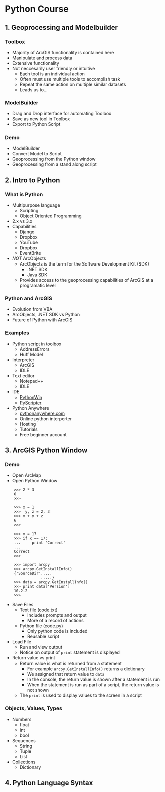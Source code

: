 ﻿# Python Course

## 1. Geoprocessing and Modelbuilder

### Toolbox

- Majority of ArcGIS functionality is contained here
- Manipulate and process data
- Extensive functionality
- Not neccesarily user friendly or intuitive
    - Each tool is an individual action
    - Often must use multiple tools to accomplish task
    - Repeat the same action on multiple similar datasets
    - Leads us to...

### ModelBuilder

- Drag and Drop interface for automating Toolbox
- Save as new tool in Toolbox
- Export to Python Script

### Demo

- ModelBuilder
- Convert Model to Script
- Geoprocessing from the Python window
- Geoprocessing from a stand along script


## 2. Intro to Python

### What is Python

- Multipurpose language
    - Scripting
    - Object Oriented Programming
- 2.x vs 3.x
- Capabilities
    - Django
    - Dropbox
    - YouTube
    - Dropbox
    - EventBrite
- _NOT_ ArcObjects
    - ArcObjects is the term for the Software Development Kit (SDK)
        - .NET SDK
        - Java SDK
    - Provides access to the geoprocessing capabilities of ArcGIS at
      a programatic level

### Python and ArcGIS

- Evolution from VBA
- ArcObjects, .NET SDK vs Python
- Future of Python with ArcGIS

### Examples

- Python script in toolbox
    - AddressErrors
    - Huff Model
- Interpreter
    - ArcGIS
    - IDLE
- Text editor
    - Notepad++
    - IDLE
- IDE
    - [PythonWin](http://sourceforge.net/projects/pywin32/)
    - [PyScripter](https://code.google.com/p/pyscripter/)
- Python Anywhere
    - [pythonanywhere.com](https://www.pythonanywhere.com/)
    - Online python interperter
    - Hosting
    - Tutorials
    - Free beginner account

## 3. ArcGIS Python Window

### Demo

- Open ArcMap
- Open Python Window

```pycon
    >>> 2 * 3
    6
    >>>
```

```pycon
    >>> x = 1
    >>>  y, z = 2, 3
    >>> x + y + z
    6
    >>>
```

```pycon
    >>> x = 17
    >>> if x == 17:
    ...     print 'Correct'
    ...
    Correct
    >>>
```

```pycon
    >>> import arcpy
    >>> arcpy.GetInstallInfo()
    {'SourceDir'.....
                .....}
    >>> data = arcpy.GetInstallInfo()
    >>> print data['Version']
    10.2.2
    >>>
```

- Save Files
    - Text file (code.txt)
        - Includes prompts and output
        - More of a record of actions
    - Python file (code.py)
        - Only python code is included
        - Reusable script
- Load File
    - Run and view output
    - Notice on output of `print` statement is displayed
- Return value vs print
    - Return value is what is returned from a statement
        - For example `arcpy.GetInstallInfo()` returns a dictionary
        - We assigned that return value to `data`
        - In the console, the return value is shown after a
          statement is run
        - When the statement is run as part of a script, the return value is
          not shown
    - The `print` is used to display values to the screen in a script

### Objects, Values, Types

- Numbers
    - float
    - int
    - bool
- Sequences
    - String
    - Tuple
    - List
- Collections
    - Dictionary

## 4. Python Language Syntax

